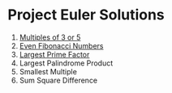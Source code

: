 # Project Euler Solutions

1. [Multiples of 3 or 5](/q001/q001.md)
2. [Even Fibonacci Numbers](/q002/q002.md)
3. [Largest Prime Factor](/q003/q003.md)
4. Largest Palindrome Product
5. Smallest Multiple
6. Sum Square Difference
